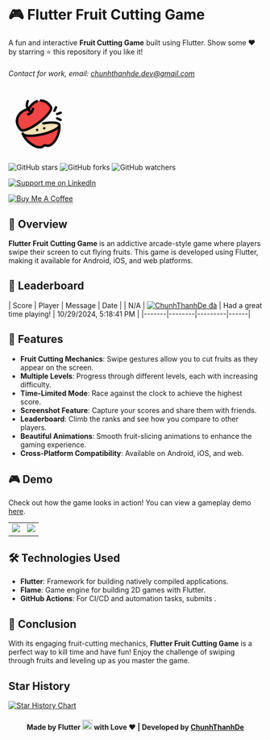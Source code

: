 # 🎮 Flutter Fruit Cutting Game

A fun and interactive **Fruit Cutting Game** built using Flutter. Show some ❤️ by starring ⭐ this repository if you like it!

###### Contact for work, email: chunhthanhde.dev@gmail.com

<img src="assets/icons/fruit_cutting_logo.png" height="120px" alt="game logo"/>

![GitHub stars](https://img.shields.io/github/stars/Flutter-Journey/Fruit-Cutting-Game?style=social)
![GitHub forks](https://img.shields.io/github/forks/Flutter-Journey/Fruit-Cutting-Game?style=social)
![GitHub watchers](https://img.shields.io/github/watchers/Flutter-Journey/Fruit-Cutting-Game?style=social)

<a href="https://www.linkedin.com/in/chunhthanhde/">
<img src="https://img.shields.io/badge/Support-Recommend%2FEndorse%20me%20on%20Linkedin-blue?style=for-the-badge&logo=linkedin" alt="Support me on LinkedIn" />
</a>

<a href="https://www.buymeacoffee.com/chunhthanhde" target="_blank"><img src="https://www.buymeacoffee.com/assets/img/custom_images/yellow_img.png" alt="Buy Me A Coffee" style="height: 41px !important;width: 174px !important;box-shadow: 0px 3px 2px 0px rgba(190, 190, 190, 0.5) !important;-webkit-box-shadow: 0px 3px 2px 0px rgba(190, 190, 190, 0.5) !important;" ></a>

## 🍎 Overview

**Flutter Fruit Cutting Game** is an addictive arcade-style game where players swipe their screen to cut flying fruits. This game is developed using Flutter, making it available for Android, iOS, and web platforms.

## 🤩 Leaderboard

<!-- Leaderboard -->
| Score | Player | Message | Date |
| N/A | [<img src="https://avatars.githubusercontent.com/u/98199185?s=24&u=174b59f190c6673c5d4dd4e0eaf9004d337b31fe&v=4" alt="ChunhThanhDe" width="24" />  đà](https://github.com/chunhthanh) | Had a great time playing! | 10/29/2024, 5:18:41 PM |
|-------|--------|---------|------|
<!-- /Leaderboard -->

## 🌟 Features

- **Fruit Cutting Mechanics**: Swipe gestures allow you to cut fruits as they appear on the screen.
- **Multiple Levels**: Progress through different levels, each with increasing difficulty.
- **Time-Limited Mode**: Race against the clock to achieve the highest score.
- **Screenshot Feature**: Capture your scores and share them with friends.
- **Leaderboard**: Climb the ranks and see how you compare to other players.
- **Beautiful Animations**: Smooth fruit-slicing animations to enhance the gaming experience.
- **Cross-Platform Compatibility**: Available on Android, iOS, and web.

## 🎮 Demo

Check out how the game looks in action! You can view a gameplay demo [here](https://www.youtube.com/watch?v=demo_link).

<table>
<tr>
<td><img src="https://github.com/Flutter-Journey/Fruit-Cutting-Game/blob/master/media/screenshot1.jpg" height="300px"></td>
<td><img src="https://github.com/Flutter-Journey/Fruit-Cutting-Game/blob/master/media/screenshot2.jpg" height="300px"></td>
</tr>
</table>

## 🛠️ Technologies Used

- **Flutter**: Framework for building natively compiled applications.
- **Flame**: Game engine for building 2D games with Flutter.
- **GitHub Actions**: For CI/CD and automation tasks, submits .

## 🌟 Conclusion

With its engaging fruit-cutting mechanics, **Flutter Fruit Cutting Game** is a perfect way to kill time and have fun! Enjoy the challenge of swiping through fruits and leveling up as you master the game.

## Star History

<a href="https://star-history.com/#Flutter-Journey/Fruit-Cutting-Game&Date">
 <picture>
   <source media="(prefers-color-scheme: dark)" srcset="https://api.star-history.com/svg?repos=Flutter-Journey/Fruit-Cutting-Game&type=Date&theme=dark" />
   <source media="(prefers-color-scheme: light)" srcset="https://api.star-history.com/svg?repos=Flutter-Journey/Fruit-Cutting-Game&type=Date" />
   <img alt="Star History Chart" src="https://api.star-history.com/svg?repos=Flutter-Journey/Fruit-Cutting-Game&type=Date" />
 </picture>
</a>

<div align="center">

#### Made by Flutter <img src="https://raw.githubusercontent.com/Flutter-Journey/Fruit-Cutting-Game/refs/heads/main/assets/icons/flutter.png" width="20" height="20"> with Love ❤️ | Developed by [ChunhThanhDe](https://github.com/chunhthanhde)

</div>
